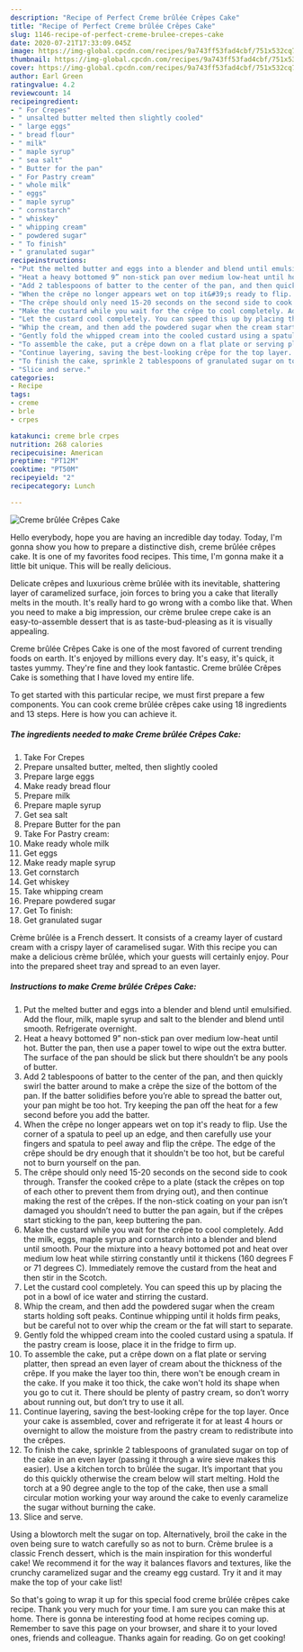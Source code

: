 ```yaml
---
description: "Recipe of Perfect Creme brûlée Crêpes Cake"
title: "Recipe of Perfect Creme brûlée Crêpes Cake"
slug: 1146-recipe-of-perfect-creme-brulee-crepes-cake
date: 2020-07-21T17:33:09.045Z
image: https://img-global.cpcdn.com/recipes/9a743ff53fad4cbf/751x532cq70/creme-brulee-crepes-cake-recipe-main-photo.jpg
thumbnail: https://img-global.cpcdn.com/recipes/9a743ff53fad4cbf/751x532cq70/creme-brulee-crepes-cake-recipe-main-photo.jpg
cover: https://img-global.cpcdn.com/recipes/9a743ff53fad4cbf/751x532cq70/creme-brulee-crepes-cake-recipe-main-photo.jpg
author: Earl Green
ratingvalue: 4.2
reviewcount: 14
recipeingredient:
- " For Crepes"
- " unsalted butter melted then slightly cooled"
- " large eggs"
- " bread flour"
- " milk"
- " maple syrup"
- " sea salt"
- " Butter for the pan"
- " For Pastry cream"
- " whole milk"
- " eggs"
- " maple syrup"
- " cornstarch"
- " whiskey"
- " whipping cream"
- " powdered sugar"
- " To finish"
- " granulated sugar"
recipeinstructions:
- "Put the melted butter and eggs into a blender and blend until emulsified. Add the flour, milk, maple syrup and salt to the blender and blend until smooth. Refrigerate overnight."
- "Heat a heavy bottomed 9” non-stick pan over medium low-heat until hot. Butter the pan, then use a paper towel to wipe out the extra butter. The surface of the pan should be slick but there shouldn’t be any pools of butter."
- "Add 2 tablespoons of batter to the center of the pan, and then quickly swirl the batter around to make a crêpe the size of the bottom of the pan. If the batter solidifies before you’re able to spread the batter out, your pan might be too hot. Try keeping the pan off the heat for a few second before you add the batter."
- "When the crêpe no longer appears wet on top it&#39;s ready to flip. Use the corner of a spatula to peel up an edge, and then carefully use your fingers and spatula to peel away and flip the crêpe. The edge of the crêpe should be dry enough that it shouldn&#39;t be too hot, but be careful not to burn yourself on the pan."
- "The crêpe should only need 15-20 seconds on the second side to cook through. Transfer the cooked crêpe to a plate (stack the crêpes on top of each other to prevent them from drying out), and then continue making the rest of the crêpes. If the non-stick coating on your pan isn’t damaged you shouldn’t need to butter the pan again, but if the crêpes start sticking to the pan, keep buttering the pan."
- "Make the custard while you wait for the crêpe to cool completely. Add the milk, eggs, maple syrup and cornstarch into a blender and blend until smooth. Pour the mixture into a heavy bottomed pot and heat over medium low heat while stirring constantly until it thickens (160 degrees F or 71 degrees C). Immediately remove the custard from the heat and then stir in the Scotch."
- "Let the custard cool completely. You can speed this up by placing the pot in a bowl of ice water and stirring the custard."
- "Whip the cream, and then add the powdered sugar when the cream starts holding soft peaks. Continue whipping until it holds firm peaks, but be careful not to over whip the cream or the fat will start to separate."
- "Gently fold the whipped cream into the cooled custard using a spatula. If the pastry cream is loose, place it in the fridge to firm up."
- "To assemble the cake, put a crêpe down on a flat plate or serving platter, then spread an even layer of cream about the thickness of the crêpe. If you make the layer too thin, there won&#39;t be enough cream in the cake. If you make it too thick, the cake won&#39;t hold its shape when you go to cut it. There should be plenty of pastry cream, so don’t worry about running out, but don’t try to use it all."
- "Continue layering, saving the best-looking crêpe for the top layer. Once your cake is assembled, cover and refrigerate it for at least 4 hours or overnight to allow the moisture from the pastry cream to redistribute into the crêpes."
- "To finish the cake, sprinkle 2 tablespoons of granulated sugar on top of the cake in an even layer (passing it through a wire sieve makes this easier). Use a kitchen torch to brûlée the sugar. It’s important that you do this quickly otherwise the cream below will start melting. Hold the torch at a 90 degree angle to the top of the cake, then use a small circular motion working your way around the cake to evenly caramelize the sugar without burning the cake."
- "Slice and serve."
categories:
- Recipe
tags:
- creme
- brle
- crpes

katakunci: creme brle crpes 
nutrition: 268 calories
recipecuisine: American
preptime: "PT12M"
cooktime: "PT50M"
recipeyield: "2"
recipecategory: Lunch

---
```



![Creme brûlée Crêpes Cake](https://img-global.cpcdn.com/recipes/9a743ff53fad4cbf/751x532cq70/creme-brulee-crepes-cake-recipe-main-photo.jpg)

Hello everybody, hope you are having an incredible day today. Today, I'm gonna show you how to prepare a distinctive dish, creme brûlée crêpes cake. It is one of my favorites food recipes. This time, I'm gonna make it a little bit unique. This will be really delicious.

Delicate crêpes and luxurious crème brûlée with its inevitable, shattering layer of caramelized surface, join forces to bring you a cake that literally melts in the mouth. It&#39;s really hard to go wrong with a combo like that. When you need to make a big impression, our crème brulee crepe cake is an easy-to-assemble dessert that is as taste-bud-pleasing as it is visually appealing.

Creme brûlée Crêpes Cake is one of the most favored of current trending foods on earth. It's enjoyed by millions every day. It's easy, it's quick, it tastes yummy. They're fine and they look fantastic. Creme brûlée Crêpes Cake is something that I have loved my entire life.


To get started with this particular recipe, we must first prepare a few components. You can cook creme brûlée crêpes cake using 18 ingredients and 13 steps. Here is how you can achieve it.

<!--inarticleads1-->

##### The ingredients needed to make Creme brûlée Crêpes Cake:

1. Take  For Crepes
1. Prepare  unsalted butter, melted, then slightly cooled
1. Prepare  large eggs
1. Make ready  bread flour
1. Prepare  milk
1. Prepare  maple syrup
1. Get  sea salt
1. Prepare  Butter for the pan
1. Take  For Pastry cream:
1. Make ready  whole milk
1. Get  eggs
1. Make ready  maple syrup
1. Get  cornstarch
1. Get  whiskey
1. Take  whipping cream
1. Prepare  powdered sugar
1. Get  To finish:
1. Get  granulated sugar


Crème brûlée is a French dessert. It consists of a creamy layer of custard cream with a crispy layer of caramelised sugar. With this recipe you can make a delicious crème brûlée, which your guests will certainly enjoy. Pour into the prepared sheet tray and spread to an even layer. 

<!--inarticleads2-->

##### Instructions to make Creme brûlée Crêpes Cake:

1. Put the melted butter and eggs into a blender and blend until emulsified. Add the flour, milk, maple syrup and salt to the blender and blend until smooth. Refrigerate overnight.
1. Heat a heavy bottomed 9” non-stick pan over medium low-heat until hot. Butter the pan, then use a paper towel to wipe out the extra butter. The surface of the pan should be slick but there shouldn’t be any pools of butter.
1. Add 2 tablespoons of batter to the center of the pan, and then quickly swirl the batter around to make a crêpe the size of the bottom of the pan. If the batter solidifies before you’re able to spread the batter out, your pan might be too hot. Try keeping the pan off the heat for a few second before you add the batter.
1. When the crêpe no longer appears wet on top it&#39;s ready to flip. Use the corner of a spatula to peel up an edge, and then carefully use your fingers and spatula to peel away and flip the crêpe. The edge of the crêpe should be dry enough that it shouldn&#39;t be too hot, but be careful not to burn yourself on the pan.
1. The crêpe should only need 15-20 seconds on the second side to cook through. Transfer the cooked crêpe to a plate (stack the crêpes on top of each other to prevent them from drying out), and then continue making the rest of the crêpes. If the non-stick coating on your pan isn’t damaged you shouldn’t need to butter the pan again, but if the crêpes start sticking to the pan, keep buttering the pan.
1. Make the custard while you wait for the crêpe to cool completely. Add the milk, eggs, maple syrup and cornstarch into a blender and blend until smooth. Pour the mixture into a heavy bottomed pot and heat over medium low heat while stirring constantly until it thickens (160 degrees F or 71 degrees C). Immediately remove the custard from the heat and then stir in the Scotch.
1. Let the custard cool completely. You can speed this up by placing the pot in a bowl of ice water and stirring the custard.
1. Whip the cream, and then add the powdered sugar when the cream starts holding soft peaks. Continue whipping until it holds firm peaks, but be careful not to over whip the cream or the fat will start to separate.
1. Gently fold the whipped cream into the cooled custard using a spatula. If the pastry cream is loose, place it in the fridge to firm up.
1. To assemble the cake, put a crêpe down on a flat plate or serving platter, then spread an even layer of cream about the thickness of the crêpe. If you make the layer too thin, there won&#39;t be enough cream in the cake. If you make it too thick, the cake won&#39;t hold its shape when you go to cut it. There should be plenty of pastry cream, so don’t worry about running out, but don’t try to use it all.
1. Continue layering, saving the best-looking crêpe for the top layer. Once your cake is assembled, cover and refrigerate it for at least 4 hours or overnight to allow the moisture from the pastry cream to redistribute into the crêpes.
1. To finish the cake, sprinkle 2 tablespoons of granulated sugar on top of the cake in an even layer (passing it through a wire sieve makes this easier). Use a kitchen torch to brûlée the sugar. It’s important that you do this quickly otherwise the cream below will start melting. Hold the torch at a 90 degree angle to the top of the cake, then use a small circular motion working your way around the cake to evenly caramelize the sugar without burning the cake.
1. Slice and serve.


Using a blowtorch melt the sugar on top. Alternatively, broil the cake in the oven being sure to watch carefully so as not to burn. Crème brulee is a classic French dessert, which is the main inspiration for this wonderful cake! We recommend it for the way it balances flavors and textures, like the crunchy caramelized sugar and the creamy egg custard. Try it and it may make the top of your cake list! 

So that's going to wrap it up for this special food creme brûlée crêpes cake recipe. Thank you very much for your time. I am sure you can make this at home. There is gonna be interesting food at home recipes coming up. Remember to save this page on your browser, and share it to your loved ones, friends and colleague. Thanks again for reading. Go on get cooking!
